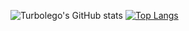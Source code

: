 ![Turbolego's GitHub stats](https://github-readme-stats.vercel.app/api?username=turbolego&show_icons=true&theme=transparent) [![Top Langs](https://github-readme-stats.vercel.app/api/top-langs/?username=turbolego)](https://github.com/turbolego/github-readme-stats)
